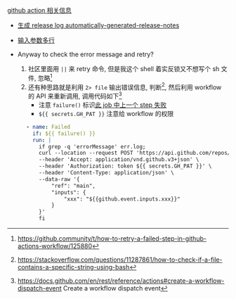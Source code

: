 [github action 相关信息](https://github.com/bxb100/blog/issues/7)

* [生成 release log automatically-generated-release-notes](https://docs.github.com/en/repositories/releasing-projects-on-github/automatically-generated-release-notes)

* [输入参数多行](https://github.community/t/set-output-truncates-multiline-strings/16852)

* Anyway to check the error message and retry?
	1. 社区里面用 `||` 来 retry 命令, 但是我这个 shell 着实反锁又不想写个 sh 文件, 忽略[^1]
	2. 还有种思路就是利用 `2> file` 输出错误信息, 判断[^3], 然后利用 workflow 的 API 来重新调用, 调用代码如下[^2]
		* 注意 `failure()` 标识[此 job 中上一个 step 失败](https://docs.github.com/en/actions/learn-github-actions/expressions#failure)
		* `${{ secrets.GH_PAT }}` 注意给 workflow 的权限
```yaml
      - name: Failed
        if: ${{ failure() }}
        run: |
          if grep -q 'errorMessage' err.log;
          curl --location --request POST 'https://api.github.com/repos/xxx/xxx/actions/workflows/xxxx/dispatches' \
          --header 'Accept: application/vnd.github.v3+json' \
          --header 'Authorization: token ${{ secrets.GH_PAT }}' \
          --header 'Content-Type: application/json' \
          --data-raw '{
              "ref": "main",
              "inputs": {
                  "xxx": "${{github.event.inputs.xxx}}"
              }
          }'
          fi
```





[^1]: https://github.community/t/how-to-retry-a-failed-step-in-github-actions-workflow/125880
[^2]: https://docs.github.com/en/rest/reference/actions#create-a-workflow-dispatch-event Create a workflow dispatch event
[^3]: https://stackoverflow.com/questions/11287861/how-to-check-if-a-file-contains-a-specific-string-using-bash
